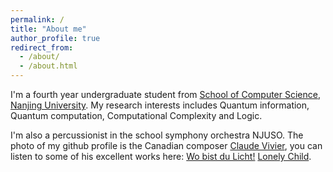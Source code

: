 ```yaml
---
permalink: /
title: "About me"
author_profile: true
redirect_from: 
  - /about/
  - /about.html
---
```


I'm a fourth year undergraduate student from [School of Computer Science](https://cs.nju.edu.cn/main.htm), [Nanjing University](https://www.nju.edu.cn/). My research interests includes Quantum information, Quantum computation, Computational Complexity and Logic.

I'm also a percussionist in the school symphony orchestra NJUSO. The photo of my github profile is the Canadian composer [Claude Vivier](https://en.wikipedia.org/wiki/Claude_Vivier), you can listen to some of his excellent works here: [Wo bist du Licht!](https://www.bilibili.com/video/BV1Xu411r7Nb/?spm_id_from=333.337.search-card.all.click&vd_source=f3d27190d892d4bb12543b96f45d1cca) [Lonely Child](https://www.bilibili.com/video/BV1ds411b7xR/?spm_id_from=333.337.search-card.all.click&vd_source=f3d27190d892d4bb12543b96f45d1cca).


